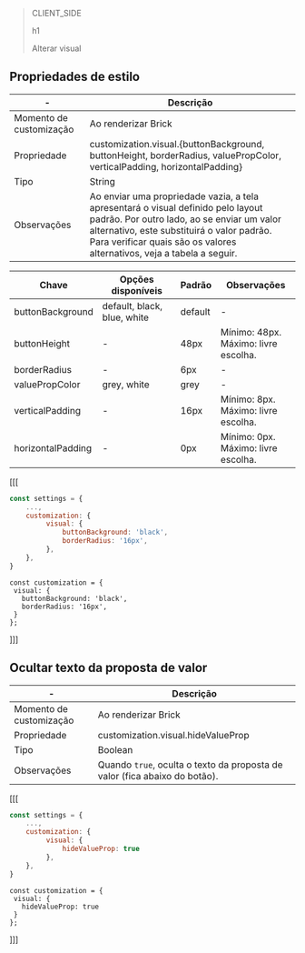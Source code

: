> CLIENT_SIDE
>
> h1
>
> Alterar visual

## Propriedades de estilo

| - | Descrição |
|--- |--- |
| Momento de customização | Ao renderizar Brick |
| Propriedade | customization.visual.{buttonBackground, buttonHeight, borderRadius, valuePropColor, verticalPadding, horizontalPadding} |
| Tipo | String |
| Observações | Ao enviar uma propriedade vazia, a tela apresentará o visual definido pelo layout padrão. Por outro lado, ao se enviar um valor alternativo, este substituirá o valor padrão. Para verificar quais são os valores alternativos, veja a tabela a seguir.|

| Chave | Opções disponíveis | Padrão | Observações |
|--- |--- | --- | --- |
| buttonBackground | default, black, blue, white | default | - |
| buttonHeight | - | 48px | Mínimo: 48px. <br> Máximo: livre escolha. |
| borderRadius | - | 6px | - |
| valuePropColor | grey, white | grey | - |
| verticalPadding | - | 16px | Mínimo: 8px. <br> Máximo: livre escolha. |
| horizontalPadding | - | 0px | Mínimo: 0px. <br> Máximo: livre escolha. |

[[[
```javascript
const settings = {
    ...,
    customization: {
         visual: {
             buttonBackground: 'black',
             borderRadius: '16px',
         },
    },
}
```
```react-jsx
const customization = {
 visual: {
   buttonBackground: 'black',
   borderRadius: '16px',
 }
};

```
]]]

## Ocultar texto da proposta de valor

| - | Descrição |
|--- |--- |
| Momento de customização | Ao renderizar Brick |
| Propriedade | customization.visual.hideValueProp |
| Tipo | Boolean |
| Observações | Quando `true`, oculta o texto da proposta de valor (fica abaixo do botão).|

[[[
```javascript
const settings = {
    ...,
    customization: {
         visual: {
             hideValueProp: true
         },
    },
}
```
```react-jsx
const customization = {
 visual: {
   hideValueProp: true
 }
};

```
]]]